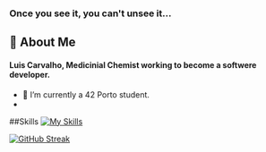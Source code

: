 ### Once you see it, you can't unsee it...


## 🚀 About Me
#### **Luis Carvalho**, Medicinial Chemist working to become a softwere developer.

- 🌱 I’m currently a 42 Porto student.
- 
<!--
- 🔭 I’m currently working on ...
- 👯 I’m looking to collaborate on ...
- 🤔 I’m looking for help with ...
- 💬 Ask me about ...
- 📫 How to reach me: ...
- 😄 Pronouns: ...
- ⚡ Fun fact: ...
-->
##Skills
[![My Skills](https://skillicons.dev/icons?i=blender,c,swift,vscode,github,ps,autocad,ai,linux)](https://skillicons.dev)

[![GitHub Streak](https://github-readme-streak-stats.herokuapp.com?user=codemaker2015&theme=blueberry&date_format=M%20j%5B%2C%20Y%5D)](https://git.io/streak-stats)
